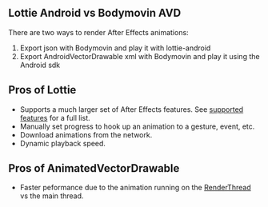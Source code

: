 ## Lottie Android vs Bodymovin AVD

There are two ways to render After Effects animations:
1. Export json with Bodymovin and play it with lottie-android
2. Export AndroidVectorDrawable xml with Bodymovin and play it using the Android sdk

## Pros of Lottie
* Supports a much larger set of After Effects features. See [supported features](/supported-features.md) for a full list.
* Manually set progress to hook up an animation to a gesture, event, etc.
* Download animations from the network.
* Dynamic playback speed.

## Pros of AnimatedVectorDrawable
* Faster peformance due to the animation running on the [RenderThread](https://medium.com/@workingkills/understanding-the-renderthread-4dc17bcaf979) vs the main thread.